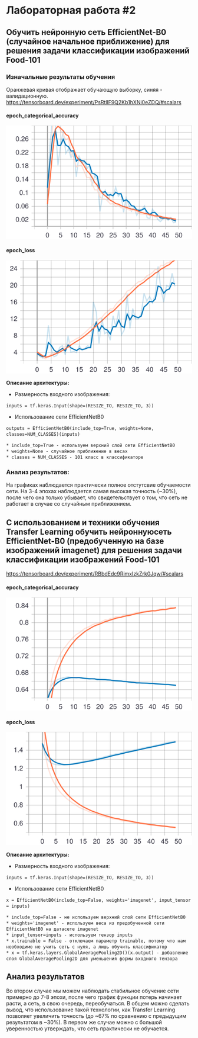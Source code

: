 # Лабораторная работа #2
## Обучить нейронную сеть EfficientNet-B0 (случайное начальное приближение) для решения задачи классификации изображений Food-101
### Изначальные результаты обучения
Оранжевая кривая отображает обучающую выборку, синяя - валидационную.
https://tensorboard.dev/experiment/PsRtllF9Q2Kb1hXNi0eZDQ/#scalars
#### epoch_categorical_accuracy
<img src="https://raw.githubusercontent.com/PigCakee/omi_lab2/main/epoch_categorical_accuracy_1.svg">

#### epoch_loss
<img src="https://raw.githubusercontent.com/PigCakee/omi_lab2/main/epoch_loss_1.svg">

**Описание архитектуры:**
 
* Размерность входного изображения: 
```
inputs = tf.keras.Input(shape=(RESIZE_TO, RESIZE_TO, 3))
```

* Использование сети EfficientNetB0
 ```
outputs = EfficientNetB0(include_top=True, weights=None, classes=NUM_CLASSES)(inputs)
 ```
 ```
* include_top=True - используем верхний слой сети EfficientNetB0
* weights=None - случайное приближение в весах
* classes = NUM_CLASSES - 101 класс в классификаторе
```

### Анализ результатов:

На графиках наблюдается практически полное отстутсвие обучаемости сети. На 3-4 эпохах наблюдается самая высокая точность (~30%), после чего она только убывает, что свидетельствует о том, что сеть не работает в случае со случайным приближением.

## С использованием и техники обучения Transfer Learning обучить нейроннуюсеть EfficientNet-B0 (предобученную на базе изображений imagenet) для решения задачи классификации изображений Food-101

https://tensorboard.dev/experiment/RBbdEdc9RimxIzkZrk0Jqw/#scalars   
#### epoch_categorical_accuracy
<img src="https://raw.githubusercontent.com/PigCakee/omi_lab2/main/epoch_categorical_accuracy_2.svg">

#### epoch_loss
<img src="https://raw.githubusercontent.com/PigCakee/omi_lab2/main/epoch_loss_2.svg">

**Описание архитектуры:**
 
* Размерность входного изображения: 
```
inputs = tf.keras.Input(shape=(RESIZE_TO, RESIZE_TO, 3))
```

* Использование сети EfficientNetB0
 ```
x = EfficientNetB0(include_top=False, weights='imagenet', input_tensor = inputs)
 ```
 ```
* include_top=False - не используем верхний слой сети EfficientNetB0
* weights='imagenet' - используем веса из предобученной сети EfficientNetB0 на датасете imagenet
* input_tensor=inputs - используем тензор inputs
* x.trainable = False - отключаем параметр trainable, потому что нам необходимо не учить сеть с нуля, а лишь обучить классификатор
* x = tf.keras.layers.GlobalAveragePooling2D()(x.output) - добавление слоя GlobalAveragePooling2D для уменьшения формы входного тензора
```
## Анализ результатов
Во втором случае мы можем наблюдать стабильное обучение сети примерно до 7-8 эпохи, после чего график функции потерь начинает расти, а сеть, в свою очередь, переобучаться. В общем можно сделать вывод, что использование такой технологии, как Transfer Learning позволяет увеличить точность (до ~67% по сравнению с предыдущим результатом в ~30%). В первом же случае можно с большой уверенностью утверждать, что сеть практически не обучается.
